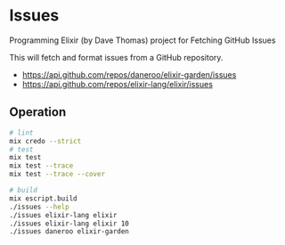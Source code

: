 # Issues

Programming Elixir (by Dave Thomas) project for Fetching GitHub Issues

This will fetch and format issues from a GitHub repository.

- <https://api.github.com/repos/daneroo/elixir-garden/issues>
- <https://api.github.com/repos/elixir-lang/elixir/issues>

## Operation

```bash
# lint
mix credo --strict
# test
mix test
mix test --trace
mix test --trace --cover

# build
mix escript.build
./issues --help
./issues elixir-lang elixir
./issues elixir-lang elixir 10
./issues daneroo elixir-garden
```
